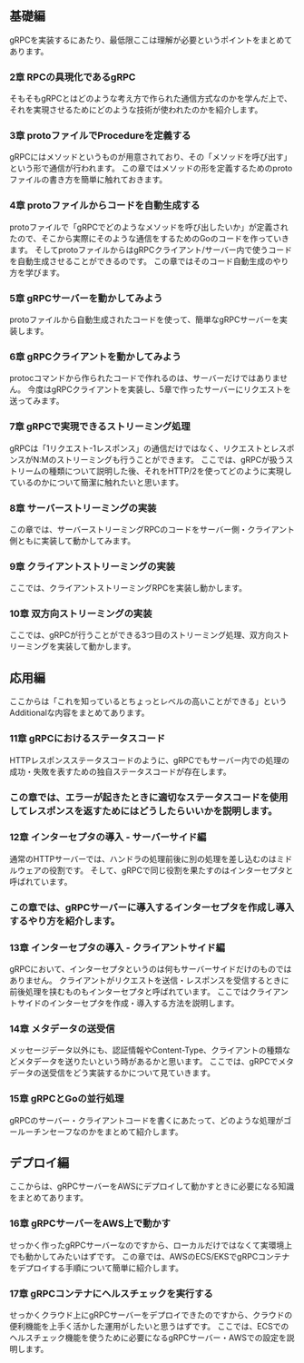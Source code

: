 ## 基礎編
gRPCを実装するにあたり、最低限ここは理解が必要というポイントをまとめてあります。

### 2章 RPCの具現化であるgRPC
そもそもgRPCとはどのような考え方で作られた通信方式なのかを学んだ上で、それを実現させるためにどのような技術が使われたのかを紹介します。

### 3章 protoファイルでProcedureを定義する
gRPCにはメソッドというものが用意されており、その「メソッドを呼び出す」という形で通信が行われます。
この章ではメソッドの形を定義するためのprotoファイルの書き方を簡単に触れておきます。

### 4章 protoファイルからコードを自動生成する
protoファイルで「gRPCでどのようなメソッドを呼び出したいか」が定義されたので、そこから実際にそのような通信をするためのGoのコードを作っていきます。
そしてprotoファイルからはgRPCクライアント/サーバー内で使うコードを自動生成させることができるのです。
この章ではそのコード自動生成のやり方を学びます。

### 5章 gRPCサーバーを動かしてみよう
protoファイルから自動生成されたコードを使って、簡単なgRPCサーバーを実装します。

### 6章 gRPCクライアントを動かしてみよう
protocコマンドから作られたコードで作れるのは、サーバーだけではありません。
今度はgRPCクライアントを実装し、5章で作ったサーバーにリクエストを送ってみます。

### 7章 gRPCで実現できるストリーミング処理
gRPCは「1リクエスト-1レスポンス」の通信だけではなく、リクエストとレスポンスがN:Mのストリーミングも行うことができます。
ここでは、gRPCが扱うストリームの種類について説明した後、それをHTTP/2を使ってどのように実現しているのかについて簡潔に触れたいと思います。

### 8章 サーバーストリーミングの実装
この章では、サーバーストリーミングRPCのコードをサーバー側・クライアント側ともに実装して動かしてみます。

### 9章 クライアントストリーミングの実装
ここでは、クライアントストリーミングRPCを実装し動かします。

### 10章 双方向ストリーミングの実装
ここでは、gRPCが行うことができる3つ目のストリーミング処理、双方向ストリーミングを実装して動かします。

## 応用編
ここからは「これを知っているとちょっとレベルの高いことができる」というAdditionalな内容をまとめてあります。

### 11章 gRPCにおけるステータスコード
HTTPレスポンスステータスコードのように、gRPCでもサーバー内での処理の成功・失敗を表すための独自ステータスコードが存在します。
### この章では、エラーが起きたときに適切なステータスコードを使用してレスポンスを返すためにはどうしたらいいかを説明します。

### 12章 インターセプタの導入 - サーバーサイド編
通常のHTTPサーバーでは、ハンドラの処理前後に別の処理を差し込むのはミドルウェアの役割です。
そして、gRPCで同じ役割を果たすのはインターセプタと呼ばれています。
### この章では、gRPCサーバーに導入するインターセプタを作成し導入するやり方を紹介します。

### 13章 インターセプタの導入 - クライアントサイド編
gRPCにおいて、インターセプタというのは何もサーバーサイドだけのものではありません。
クライアントがリクエストを送信・レスポンスを受信するときに前後処理を挟むものもインターセプタと呼ばれています。
ここではクライアントサイドのインターセプタを作成・導入する方法を説明します。

### 14章 メタデータの送受信
メッセージデータ以外にも、認証情報やContent-Type、クライアントの種類などメタデータを送りたいという時があるかと思います。
ここでは、gRPCでメタデータの送受信をどう実装するかについて見ていきます。

### 15章 gRPCとGoの並行処理
gRPCのサーバー・クライアントコードを書くにあたって、どのような処理がゴールーチンセーフなのかをまとめて紹介します。

## デプロイ編
ここからは、gRPCサーバーをAWSにデプロイして動かすときに必要になる知識をまとめてあります。

### 16章 gRPCサーバーをAWS上で動かす
せっかく作ったgRPCサーバーなのですから、ローカルだけではなくて実環境上でも動かしてみたいはずです。
この章では、AWSのECS/EKSでgRPCコンテナをデプロイする手順について簡単に紹介します。

### 17章 gRPCコンテナにヘルスチェックを実行する
せっかくクラウド上にgRPCサーバーをデプロイできたのですから、クラウドの便利機能を上手く活かした運用がしたいと思うはずです。
ここでは、ECSでのヘルスチェック機能を使うために必要になるgRPCサーバー・AWSでの設定を説明します。